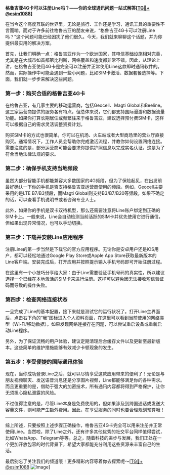 **格鲁吉亚4G卡可以注册Line吗？——你的全球通讯问题一站式解答[[TG💪+ @esim1088](https://t.me/s/esim1088)]**

在当今这个高度互联的世界里，无论是旅行、工作还是学习，通讯工具的重要性不言而喻。而对于许多前往格鲁吉亚的朋友来说，“格鲁吉亚4G卡可以注册Line吗？”这个问题可能已经困扰了他们很久。今天，我们就来聊聊这个话题，并为你提供最实用的解决方案。

首先，让我们明确一点：格鲁吉亚作为一个欧洲国家，其电信基础设施相对完善，尤其是在大城市如首都第比利斯，网络覆盖和速度都非常不错。因此，从理论上讲，在格鲁吉亚使用4G卡是完全可以注册并正常使用Line这款即时通讯软件的。然而，实际操作中可能会遇到一些小问题，比如SIM卡激活、数据套餐选择等。下面，我们就一步步来解决这些问题。

### **第一步：购买合适的格鲁吉亚4G卡**
在格鲁吉亚，有几家主要的移动运营商，包括Geocell、Magti Global和Beeline。这三家运营商提供的服务各有特点，但总体来说，它们都支持国际漫游和数据流量功能。如果你打算长期居住或频繁往来于格鲁吉亚，建议选择预付费SIM卡，这样可以根据自己的需求灵活调整资费计划。

购买SIM卡的方式也很简单，你可以在机场、火车站或者大型商场里的营业厅直接购买。通常情况下，工作人员会帮助你完成激活流程，并教你如何设置网络连接。需要注意的是，部分运营商可能会要求你提供护照信息以完成实名认证，这是为了符合当地法律法规的要求。

### **第二步：确保手机支持当地频段**
虽然大部分智能手机都能兼容大多数国家的4G频段，但为了保险起见，在出发前最好确认一下你的手机是否支持格鲁吉亚运营商使用的频段。例如，Geocell主要采用的是LTE B7/B3频段，而Magti Global则支持B3/B7/B20等频段。如果不确定的话，可以查看手机说明书或者咨询专业人士。

此外，如果你的手机是双卡双待机型，那么还需要注意将Line账户绑定到正确的SIM卡上。一般来说，Line会自动检测当前活跃的SIM卡并优先使用它进行通信，但如果出现异常情况，也可以手动切换。

### **第三步：下载并安装Line应用程序**
注册Line的第一步当然是下载它的官方应用程序。无论你是安卓用户还是iOS用户，都可以轻松地通过Google Play Store或Apple App Store获取最新版本的Line客户端。安装完成后，打开应用并按照提示输入手机号码即可开始注册过程。

在这里有一个小技巧分享给大家：由于Line需要验证手机号码的真实性，所以建议选择一个已经在本地激活的SIM卡来进行注册。这样可以避免因无法接收短信验证码而导致的操作失败。

### **第四步：检查网络连接状态**
一旦完成了Line的基本配置，接下来就是测试它的运行状况了。打开Line主界面后，点击右下角的“我”图标进入个人资料页面，在这里可以看到当前使用的网络类型（Wi-Fi/移动数据）。如果发现网络连接存在问题，可以尝试重启设备或重新启动Line程序。

另外，为了保证流畅的用户体验，建议定期清理后台缓存文件以及更新至最新版本。这些简单的维护措施能够有效减少卡顿现象的发生。

### **第五步：享受便捷的国际通讯体验**
现在，当你成功登录Line之后，就可以尽情享受这款应用带来的便利了！无论是与朋友视频聊天、发送语音消息还是分享图片视频，Line都能够满足你的各种需求。而且更重要的是，借助于强大的加密技术，所有通讯内容都将得到严格保护，让你无须担心隐私泄露的风险。

不过值得注意的是，尽管Line本身是免费使用的，但如果涉及到跨国通话或发送大容量文件，则可能产生额外费用。因此，在享受服务的同时也要合理规划预算哦！

---

综上所述，只要按照上述步骤正确操作，格鲁吉亚4G卡完全可以用来注册并正常使用Line。当然啦，除了Line之外，还有许多其他优秀的社交平台同样值得尝试，比如WhatsApp、Telegram等等。总之，随着科技的进步与发展，我们正处在一个更加开放包容的时代背景下，希望大家都能充分利用这些资源来丰富自己的生活。

最后别忘了关注我们的频道哦！更多精彩内容等着你去探索呢～[[TG💪+ @esim1088](https://t.me/s/esim1088) ![Image](https://i.postimg.cc/4NQfJmqS/Snipaste-2025-05-13-00-14-12.png)]
